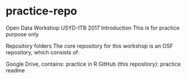 # practice-repo

Open Data Workshop USYD-ITB 2017
Introduction
This is for practice purpose only

Repository folders
The core repository for this workshop is an OSF repository, which consists of:

Google Drive, contains:
practice in R
GitHub (this repository):
practice readme
